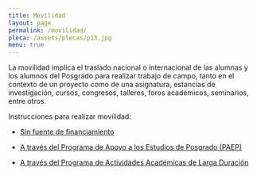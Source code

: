 ```yaml
---
title: Movilidad
layout: page
permalink: /movilidad/
pleca: /assets/plecas/p13.jpg
menu: true
---
```



La movilidad implica el traslado nacional o internacional de las alumnas y los alumnos del Posgrado 
para realizar trabajo de campo, tanto en el contexto de un proyecto como de una asignatura, estancias 
de investigación, cursos, congresos, talleres, foros académicos, seminarios, entre otros. 

Instrucciones para realizar movilidad:

 - [Sin fuente de financiamiento](/movilidad/sin-financiamiento/)

 - [A través del Programa de Apoyo a los Estudios de Posgrado (PAEP)](/movilidad/paep/) 

 - [A través del Programa de Actividades Académicas de Larga Duración](/movilidad/larga-duracion/)  
